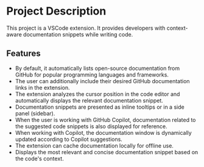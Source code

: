 # Project Description

This project is a VSCode extension. It provides developers with context-aware documentation snippets while writing code.

## Features

- By default, it automatically lists open-source documentation from GitHub for popular programming languages and frameworks.
- The user can additionally include their desired GitHub documentation links in the extension.
- The extension analyzes the cursor position in the code editor and automatically displays the relevant documentation snippet.
- Documentation snippets are presented as inline tooltips or in a side panel (sidebar).
- When the user is working with GitHub Copilot, documentation related to the suggested code snippets is also displayed for reference.
- When working with Copilot, the documentation window is dynamically updated according to Copilot suggestions.
- The extension can cache documentation locally for offline use.
- Displays the most relevant and concise documentation snippet based on the code's context.
